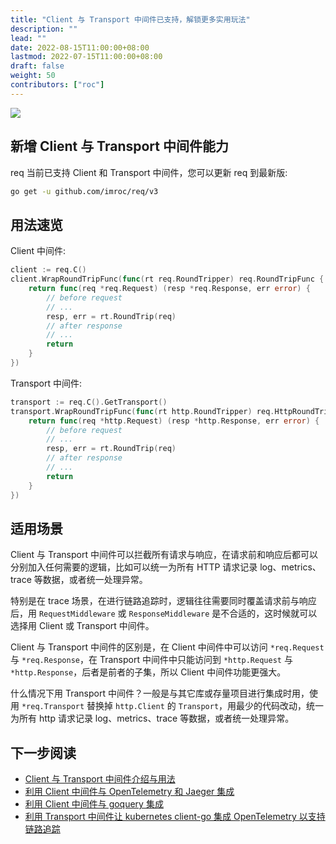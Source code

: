 ```yaml
---
title: "Client 与 Transport 中间件已支持，解锁更多实用玩法"
description: ""
lead: ""
date: 2022-08-15T11:00:00+08:00
lastmod: 2022-07-15T11:00:00+08:00
draft: false
weight: 50
contributors: ["roc"]
---
```


<img src="/images/req.png">

## 新增 Client 与 Transport 中间件能力

req 当前已支持 Client 和 Transport 中间件，您可以更新 req 到最新版:

```bash
go get -u github.com/imroc/req/v3
```

## 用法速览

Client 中间件:

```go
client := req.C()
client.WrapRoundTripFunc(func(rt req.RoundTripper) req.RoundTripFunc {
	return func(req *req.Request) (resp *req.Response, err error) {
		// before request
		// ...
		resp, err = rt.RoundTrip(req)
		// after response
		// ...
		return
	}
})
```

Transport 中间件:

```go
transport := req.C().GetTransport()
transport.WrapRoundTripFunc(func(rt http.RoundTripper) req.HttpRoundTripFunc {
	return func(req *http.Request) (resp *http.Response, err error) {
		// before request
		// ...
		resp, err = rt.RoundTrip(req)
		// after response
		// ...
		return
	}
})
```

## 适用场景

Client 与 Transport 中间件可以拦截所有请求与响应，在请求前和响应后都可以分别加入任何需要的逻辑，比如可以统一为所有 HTTP 请求记录 log、metrics、trace 等数据，或者统一处理异常。

特别是在 trace 场景，在进行链路追踪时，逻辑往往需要同时覆盖请求前与响应后，用 `RequestMiddleware` 或 `ResponseMiddleware` 是不合适的，这时候就可以选择用 Client 或 Transport 中间件。

Client 与 Transport 中间件的区别是，在 Client 中间件中可以访问 `*req.Request` 与 `*req.Response`，在 Transport 中间件中只能访问到 `*http.Request` 与 `*http.Response`，后者是前者的子集，所以 Client 中间件功能更强大。

什么情况下用 Transport 中间件？一般是与其它库或存量项目进行集成时用，使用 `*req.Transport` 替换掉 `http.Client` 的 `Transport`，用最少的代码改动，统一为所有 http 请求记录 log、metrics、trace 等数据，或者统一处理异常。

## 下一步阅读

- [Client 与 Transport 中间件介绍与用法](../../docs/tutorial/middleware-for-client-and-transport/)
- [利用 Client 中间件与 OpenTelemetry 和 Jaeger 集成](../../docs/examples/integrate-opentelemetry-and-jaeger/)
- [利用 Client 中间件与 goquery 集成](../../docs/examples/integrate-with-goquery/)
- [利用 Transport 中间件让 kubernetes client-go 集成 OpenTelemetry 以支持链路追踪](../../docs/examples/integrate-with-client-go/#client-go-%E9%9B%86%E6%88%90-opentelemetry-%E6%94%AF%E6%8C%81%E9%93%BE%E8%B7%AF%E8%BF%BD%E8%B8%AA%E7%9A%84%E7%A4%BA%E4%BE%8B)
